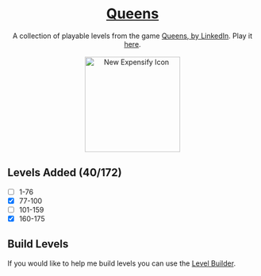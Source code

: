 <div align="center">
  <h1>
    <a href="https://queens-linkedin.vercel.app/">
      Queens
    </a>
  </h1>
  <div>
    A collection of playable levels from the game
    <a href="https://www.linkedin.com/showcase/queens-game">
      Queens, by LinkedIn</a
    >. Play it <a href="https://queensgame.vercel.app/"> here</a>.
  </div>

  <br />
  
  <img src="https://github.com/user-attachments/assets/b75c29d6-546a-43e9-8d40-a5ba7f63b332" width="192" alt="New Expensify Icon">
</div>

## Levels Added (40/172)

- [ ] 1-76
- [x] 77-100
- [ ] 101-159
- [x] 160-175

## Build Levels

If you would like to help me build levels you can use the [Level Builder](https://queens-linkedin.vercel.app/level-builder).
